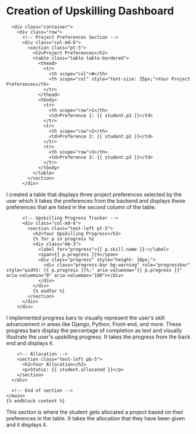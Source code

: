 # Creation of Upskilling Dashboard

<!-- Image -->

```
  <div class="container">
    <div class="row">
      <!-- Project Preferences Section -->
      <div class="col-md-6">
        <section class="pt-5">
          <h2>Project Preferences</h2>
          <table class="table table-bordered">
            <thead>
              <tr>
                <th scope="col">#</th>
                <th scope="col" style="font-size: 25px;">Your Project Preferences</th>
              </tr>
            </thead>
            <tbody>
              <tr>
                <th scope="row">1</th>
                <td>Preference 1: {{ student.p1 }}</td>
              </tr>
              <tr>
                <th scope="row">2</th>
                <td>Preference 2: {{ student.p2 }}</td>
              </tr>
              <tr>
                <th scope="row">3</th>
                <td>Preference 3: {{ student.p3 }}</td>
              </tr>
            </tbody>
          </table>
        </section>
      </div>
```
I created a table that displays three project preferences selected by the user which it takes the preferences from the backend and displays these preferences that are listed in the second column of the table.
```
      <!-- Upskilling Progress Tracker -->
      <div class="col-md-6">
        <section class="text-left pt-5">
          <h2>Your Upskilling Progress</h2>
          {% for p in progress %}
          <div class="mb-3">
            <label for="progress">{{ p.skill.name }}:</label>
            <span>{{ p.progress }}%</span>
            <div class="progress" style="height: 10px;">
              <div class="progress-bar bg-warning" role="progressbar" style="width: {{ p.progress }}%;" aria-valuenow="{{ p.progress }}" aria-valuemin="0" aria-valuemax="100"></div>
            </div>
          </div>
          {% endfor %}
        </section>
      </div>
    </div>
```
I implemented progress bars to visually represent the user's skill advancement in areas like Django, Python, Front-end, and more. These progress bars display the percentage of completion as text and visually illustrate the user's upskilling progress. It takes the progress from the back end and displays it.
```
    <!-- Allocation -->
    <section class="text-left pb-5">
      <h2>Your Allocation</h2>
      <p>Status: {{ student.allocated }}</p>
    </section>
  </div>

  <!-- End of section -->
</main>
{% endblock content %}
```
This section is where the student gets allocated a project based on their preferences in the table. It takes the allocation that they have been given and it displays it.